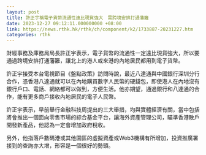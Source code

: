 ```yaml
---
layout: post
title: 許正宇稱電子貨幣流通性遠比現貨強大　需跨境安排打通藩籬
date: 2023-12-27 09:12:11.000000000 +08:00
link: https://news.rthk.hk/rthk/ch/component/k2/1733887-20231227.htm
categories: rthk
---
```


財經事務及庫務局局長許正宇表示，電子貨幣的流通性一定遠比現貨強大，所以要通過跨境安排打通藩籬，讓北上的港人或來港的內地居民都用到電子貨幣。

許正宇接受本台電視節目《盤點政策》訪問時說，最近八達通與中國銀行深圳分行合作，憑香港八達通就可以在內地購買數字人民幣的硬錢包，即使港人在內地沒有銀行戶口、電話、網絡都可以做到，方便生活。他亦期望，通過銀行和八達通的合作，能有更多商戶接收內地居民的電子人民幣。

許正宇表示，早前舉行金融科技周提出的三大舉措，均與實體經濟有關，當中包括將會推出一個面向零售市場的綜合基金平台，讓海外資產管理公司，瞄準香港散戶開發新產品，他認為一定會增加政府稅收。

另外，他指落戶數碼港或其他園區的虛擬資產或Web3機構有所增加，投資推廣署接到的查詢亦大增，形容是一個很好的勢頭。
